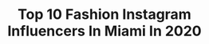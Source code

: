 ---
title: Top 10 Fashion Instagram Influencers In Miami In 2020
description: >-
  Find top fashion Instagram influencers in Miami in 2020. Most popular hashtags: #miami #fashion #miamibeach #quarantine.
platform: Instagram
profiles:
  - username: "blondemouse"
    fullname: >-
      
    location: "United States"
    followers: 62826
    engagement: 657
    commentsToLikes: 0.033424
    avatar: "https://scontent-amt2-1.cdninstagram.com/v/t51.2885-19/s320x320/26871391_239056179970943_4824047017065971712_n.jpg?_nc_ht=scontent-amt2-1.cdninstagram.com&_nc_ohc=KQE4n43Pm20AX8_790h&oh=ac3121c65bc1a8cda44c1d2baceba93f&oe=5EB823FB"
    verified: false
    hashtags: "#hairsandstyles, #backhome, #monaco, #sunset"
  - username: "88_vibes_"
    fullname: >-
      ⚡️88 VIBES⚡️
    location: "United States"
    followers: 16208
    engagement: 669
    commentsToLikes: 0.033528
    avatar: "https://scontent-lhr8-1.cdninstagram.com/v/t51.2885-19/s320x320/84282255_280285332956303_34658320199450624_n.jpg?_nc_ht=scontent-lhr8-1.cdninstagram.com&_nc_ohc=pjc5P_0c0QUAX9nDTvX&oh=d26c4bfc8f2ed37a58575313c4f1a74c&oe=5EBB0355"
    verified: false
    hashtags: "#nextmodels, #hollistercollective, #hollisterco, #feelings"
  - username: "ivanacrochet_"
    fullname: >-
      Ivana Matos
    location: "United States"
    followers: 28897
    engagement: 126
    commentsToLikes: 0.114270
    avatar: "https://scontent-lhr8-1.cdninstagram.com/v/t51.2885-19/s320x320/75223539_588775411879025_4734977027503816704_n.jpg?_nc_ht=scontent-lhr8-1.cdninstagram.com&_nc_ohc=4sutKL8xSKEAX8NI72E&oh=7dc2816830b140e0c71015506c75dcee&oe=5EBBD486"
    verified: false
    hashtags: "#cuarentena, #selflove, #quarantinetips, #miamifashion"
  - username: "haniset91"
    fullname: >-
      Haniset Rodriguez
    location: "United States"
    followers: 54587
    engagement: 415
    commentsToLikes: 0.042587
    avatar: "https://scontent-lhr8-1.cdninstagram.com/v/t51.2885-19/s320x320/61797132_2053313248305017_9107239759008235520_n.jpg?_nc_ht=scontent-lhr8-1.cdninstagram.com&_nc_ohc=2roVWL_tAuIAX9JvX9F&oh=d013ca408d6d8090036e14add92a5feb&oe=5EB82436"
    verified: false
    hashtags: "#style, #boutiques, #pembrokepines, #northmiami"
  - username: "frankylustig"
    fullname: >-
      Franky
    location: "United States"
    followers: 30687
    engagement: 351
    commentsToLikes: 0.029982
    avatar: "https://scontent-ams4-1.cdninstagram.com/v/t51.2885-19/s320x320/72489464_709413469543832_5242862867375456256_n.jpg?_nc_ht=scontent-ams4-1.cdninstagram.com&_nc_ohc=BhtZy2R0eK8AX8fumTw&oh=fe95daa4782a8bb212c2bbffb962038e&oe=5EB87FCD"
    verified: false
    hashtags: "#fashion, #handsome, #dogs, #handsomemen"
  - username: "adrianapaniaguaof"
    fullname: >-
      Adriana Paniagua
    location: "United States"
    followers: 246025
    engagement: 310
    commentsToLikes: 0.009458
    avatar: "https://scontent-ams4-1.cdninstagram.com/v/t51.2885-19/s320x320/91238139_2843175515731714_5212035232802275328_n.jpg?_nc_ht=scontent-ams4-1.cdninstagram.com&_nc_ohc=gYEFHg6AykoAX8jHDF0&oh=3a16f16b362ad380c07a3d63dd3ef186&oe=5EB27E41"
    verified: true
    hashtags: "#misses, #yomequedoencasa, #chicmagazine, #photoshoot"
  - username: "v_lavoie"
    fullname: >-
      Vincent Lavoie
    location: "United States"
    followers: 5930
    engagement: 490
    commentsToLikes: 0.041751
    avatar: "https://scontent-bos3-1.cdninstagram.com/v/t51.2885-19/s320x320/73295370_472014616856858_4812626063370747904_n.jpg?_nc_ht=scontent-bos3-1.cdninstagram.com&_nc_ohc=yR74kV1To8UAX-s5zJl&oh=3a90608c5aa27a06ca91e7d3f4f591c8&oe=5EBB68A7"
    verified: false
    hashtags: "#doitforthegram, #betterdays, #heready, #graffiti"
  - username: "officialcharo"
    fullname: >-
      Charo
    location: "United States"
    followers: 118493
    engagement: 486
    commentsToLikes: 0.037254
    avatar: "https://scontent-lhr8-1.cdninstagram.com/v/t51.2885-19/s320x320/43779317_260217464683148_8149814685995106304_n.jpg?_nc_ht=scontent-lhr8-1.cdninstagram.com&_nc_ohc=7cETFt1sxIYAX8_8kEH&oh=de8551aee7eaa5065a3cc1125543328b&oe=5EBA6365"
    verified: true
    hashtags: "#art, #stage, #vegetables, #loveyou"
  - username: "anthony_consiglio"
    fullname: >-
      Anthony Consiglio
    location: "United States"
    followers: 61277
    engagement: 164
    commentsToLikes: 0.027800
    avatar: "https://scontent-lhr8-1.cdninstagram.com/v/t51.2885-19/s320x320/83176846_789963941502335_2738524220840476672_n.jpg?_nc_ht=scontent-lhr8-1.cdninstagram.com&_nc_ohc=VZzjCSSPvxkAX99IzQl&oh=6872a14b78f3f41c86b66bc19cb2fcee&oe=5EBAF43B"
    verified: false
    hashtags: "#millionaires, #photoshoot, #fashionshow, #thesuicidesquad"
  - username: "journeyofabraid"
    fullname: >-
      Danié Gómez-Ortigoza | Miami
    location: "United States"
    followers: 33293
    engagement: 131
    commentsToLikes: 0.071587
    avatar: "https://scontent-ams4-1.cdninstagram.com/v/t51.2885-19/s320x320/73475365_411547679747151_1392743763926843392_n.jpg?_nc_ht=scontent-ams4-1.cdninstagram.com&_nc_ohc=8go02tg3poYAX9XX5rL&oh=bb0b69d4040f614ff5f7a79a0059d606&oe=5EB346E1"
    verified: false
    hashtags: "#volcano, #miami, #seedsforchange, #artistresidency"
---